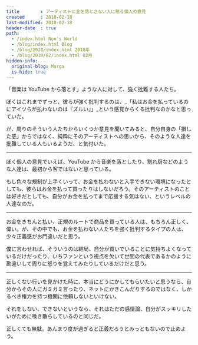 ```yaml
---
title        : アーティストに金を落とさない人に怒る個人の意見
created      : 2018-02-18
last-modified: 2018-02-18
header-date  : true
path:
  - /index.html Neo's World
  - /blog/index.html Blog
  - /blog/2018/index.html 2018年
  - /blog/2018/02/index.html 02月
hidden-info:
  original-blog: Murga
  is-hide: true
---
```


「音楽は YouTube から落とす」ような人に対して、強く批難する人たち。

ぼくはこれまでずっと、彼らが強く批判するのは、_「私はお金を払っているのにアイツらが払わないのは『ズルい』」_という感覚からくる批判なのかなと思っていた。

が、周りのそういう人たちからいくつか意見を聞いてみると、自分自身の「損した感」からではなく、純粋にそのアーティストへの思いから、そのような人達を批難している人もいるようだ、と気付いた。

---

ぼく個人の意見でいえば、YouTube から音楽を落としたり、割れ厨などのような人達は、最初から客ではないと思っている。

もし色々な規制が上手くいって、お金を払わないと入手できない環境になったとしても、彼らはお金を払って買ったりはしないだろう。そのアーティストのことは好きだとしても、自分がお金を払ってまで応援する気はない、というレベルの人達なのだ。

---

お金をきちんと払い、正規のルートで商品を買っている人は、もちろん正しく、偉い。が、その中でも、お金を払わない人たちを強く批判するタイプの人は、少々正義感がお門違いだと思う。

僕に言わせれば、そういうのは結局、自分が貢いでいることに気持ちよくなっているだけだったり、いちファンという視点を欠いて世間の代表であるかのように勘違いして周りに怒りを覚えてみたりしているだけだと思う。

---

正しくない行いを見かけた時に、本当にどうにかしてもらいたいと思うなら、自分からその人にガミガミ言ったり、ネットにかきこんだりするのではなく、しかるべき権力を持つ機関に依頼しないといけない。

それをしない、できないというなら、それはただの感情論、自分がスッキリしたいがために喚き散らしているのと同じだ。

正しくても無駄。あんまり度が過ぎると正義だろうとみっともないので止めよう。
